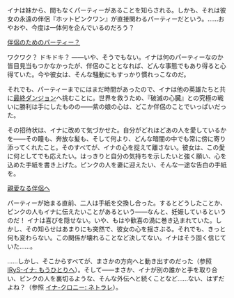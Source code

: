 <!-- title: ニノイナ -->
<!-- status: 生存 -->

イナは妹から、間もなくパーティーがあることを知らされる。しかも、それは彼女の永遠の伴侶『ホットピンクワン』が直接関わるパーティーだという。……おやおや、今度は一体何を企んでいるのだろう？

[伴侶のためのパーティー？](#embed:https://www.youtube.com/live/Y_f17MHHHzc?t=276)

ワクワク？ ドキドキ？ ――いや、そうでもない。イナは何のパーティーなのか皆目見当もつかなかったが、伴侶のこととなれば、どんな事態でもあり得ると心得ていた。今や彼女は、そんな騒動にもすっかり慣れっこなのだ。

それでも、パーティーまでにはまだ時間があったので、イナは他の英雄たちと共に[最終ダンジョン](https://www.youtube.com/live/Y_f17MHHHzc?si=bGojR6ml6N4nD56H&t=3175)へ挑むことに。世界を救うため、『破滅の心臓』との究極の戦いに勝利は手にしたものの――紫の娘の心は、どこか伴侶のことでいっぱいだった。

その招待状は、イナに改めて気づかせた。自分がどれほどあの人を愛しているかを――その瞳も、奔放な髪も、そして何より、どんな暗闇の中でも常に傍に寄り添ってくれたこと。そのすべてが、イナの心を捉えて離さない。彼女は、この愛に何としてでも応えたい。はっきりと自分の気持ちを示したいと強く願い、心を込めた手紙を書き上げた。ピンクの人を妻に迎えたい、そんな一途な告白の手紙を。

[親愛なる伴侶へ](#embed:https://www.youtube.com/live/Y_f17MHHHzc?t=4487)

パーティーが始まる直前、二人は手紙を交換し合った。するとどうしたことか、ピンクの人もイナに伝えたいことがあるという――なんと、妊娠しているというのだ！ イナは喜びを隠せない。いや、もはや歓喜の渦に巻き込まれていた。しかし、その知らせはあまりにも突然で、彼女の心を揺さぶる。それでも、きっと何も変わらない。この関係が壊れることなど決してない。イナはそう固く信じていた……。

……しかし、そこからすべてが、まさかの方向へと動き出すのだった（参照 [IRyS-イナ: もうひとりへ](#edge:ina-irys)）。そして――まさか、イナが別の誰かと手を取り合い、ピンクの人を裏切るような、そんな外伝へと続くことなど……ない、はずだよね？（参照 [イナ-クロニー: ネトラレ](#edge:kronii-ina)）。
